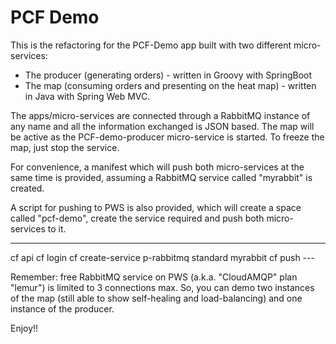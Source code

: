 PCF Demo
=========

This is the refactoring for the PCF-Demo app built with two different micro-services: 

- The producer (generating orders) - written in Groovy with SpringBoot 
- The map (consuming orders and presenting on the heat map) - written in Java with Spring Web MVC.

The apps/micro-services are connected through a RabbitMQ instance of any name and all the information exchanged is JSON based.
The map will be active as the PCF-demo-producer micro-service is started. To freeze the map, just stop the service.

For convenience, a manifest which will push both micro-services at the same time is provided, assuming a RabbitMQ service called "myrabbit" is created.

A script for pushing to PWS is also provided, which will create a space called "pcf-demo", create the service required and push both micro-services to it.

---
  <instructions based on PCF>
  cf api <your cf api>
  cf login 
  cf create-service p-rabbitmq standard myrabbit
  cf push
---

Remember:  free RabbitMQ service on PWS (a.k.a. "CloudAMQP" plan "lemur") is limited to 3 connections max. So, you can demo two instances of the map (still able to show self-healing and load-balancing) and one instance of the producer.

Enjoy!!
